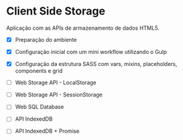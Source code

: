 # Client Side Storage

Aplicação com as APIs de armazenamento de dados HTML5.

- [x] Preparação do ambiente
- [x] Configuração inicial com um mini workflow utilizando o Gulp
- [x] Configuração da estrutura SASS com vars, mixins, placeholders, components e grid
- [ ] Web Storage API - LocalStorage 
- [ ] Web Storage API - SessionStorage
- [ ] Web SQL Database
- [ ] API IndexedDB
- [ ] API IndexedDB + Promise

